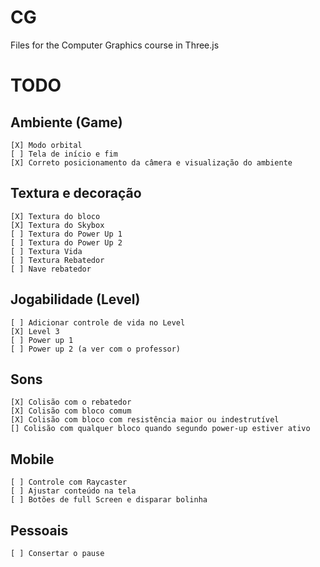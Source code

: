 # CG

Files for the Computer Graphics course in Three.js

# TODO

## Ambiente (Game)

    [X] Modo orbital
    [ ] Tela de início e fim
    [X] Correto posicionamento da câmera e visualização do ambiente

## Textura e decoração

    [X] Textura do bloco
    [X] Textura do Skybox
    [ ] Textura do Power Up 1
    [ ] Textura do Power Up 2
    [ ] Textura Vida
    [ ] Textura Rebatedor
    [ ] Nave rebatedor

## Jogabilidade (Level)

    [ ] Adicionar controle de vida no Level
    [X] Level 3
    [ ] Power up 1
    [ ] Power up 2 (a ver com o professor)

## Sons

    [X] Colisão com o rebatedor
    [X] Colisão com bloco comum
    [X] Colisão com bloco com resistência maior ou indestrutível
    [] Colisão com qualquer bloco quando segundo power-up estiver ativo

## Mobile

    [ ] Controle com Raycaster
    [ ] Ajustar conteúdo na tela
    [ ] Botões de full Screen e disparar bolinha

## Pessoais 
    [ ] Consertar o pause
